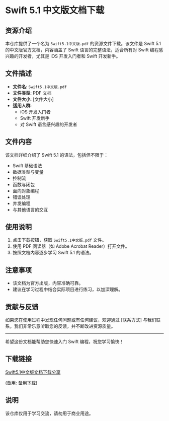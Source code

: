 # Swift 5.1 中文版文档下载

## 资源介绍

本仓库提供了一个名为 `Swift5.1中文版.pdf` 的资源文件下载。该文件是 Swift 5.1 的中文版官方文档，内容涵盖了 Swift 语言的完整语法，适合所有对 Swift 编程感兴趣的开发者，尤其是 iOS 开发入门者和 Swift 开发新手。

## 文件描述

- **文件名**: `Swift5.1中文版.pdf`
- **文件类型**: PDF 文档
- **文件大小**: [文件大小]
- **适用人群**:
  - iOS 开发入门者
  - Swift 开发新手
  - 对 Swift 语言感兴趣的开发者

## 文件内容

该文档详细介绍了 Swift 5.1 的语法，包括但不限于：

- Swift 基础语法
- 数据类型与变量
- 控制流
- 函数与闭包
- 面向对象编程
- 错误处理
- 并发编程
- 与其他语言的交互

## 使用说明

1. 点击下载按钮，获取 `Swift5.1中文版.pdf` 文件。
2. 使用 PDF 阅读器（如 Adobe Acrobat Reader）打开文件。
3. 按照文档内容逐步学习 Swift 5.1 的语法。

## 注意事项

- 该文档为官方出版，内容准确可靠。
- 建议在学习过程中结合实际项目进行练习，以加深理解。

## 贡献与反馈

如果您在使用过程中发现任何问题或有任何建议，欢迎通过 [联系方式] 与我们联系。我们非常乐意听取您的反馈，并不断改进资源质量。

---

希望这份文档能帮助您快速入门 Swift 编程，祝您学习愉快！

## 下载链接
[Swift5.1中文版文档下载分享](https://pan.quark.cn/s/30f2c8701147) 

(备用: [备用下载](https://pan.baidu.com/s/1gUpDlLKpsy0NadkHEJA_Jg?pwd=1234))

## 说明

该仓库仅用于学习交流，请勿用于商业用途。

